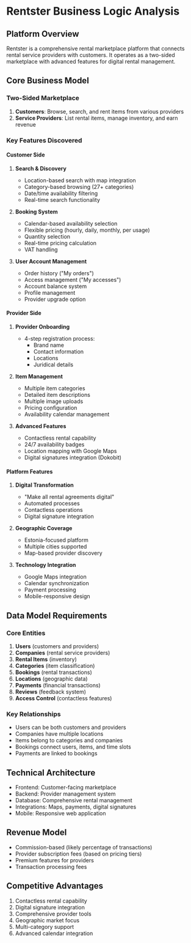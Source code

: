 # Rentster Business Logic Analysis

## Platform Overview
Rentster is a comprehensive rental marketplace platform that connects rental service providers with customers. It operates as a two-sided marketplace with advanced features for digital rental management.

## Core Business Model

### Two-Sided Marketplace
1. **Customers**: Browse, search, and rent items from various providers
2. **Service Providers**: List rental items, manage inventory, and earn revenue

### Key Features Discovered

#### Customer Side
1. **Search & Discovery**
   - Location-based search with map integration
   - Category-based browsing (27+ categories)
   - Date/time availability filtering
   - Real-time search functionality

2. **Booking System**
   - Calendar-based availability selection
   - Flexible pricing (hourly, daily, monthly, per usage)
   - Quantity selection
   - Real-time pricing calculation
   - VAT handling

3. **User Account Management**
   - Order history ("My orders")
   - Access management ("My accesses")
   - Account balance system
   - Profile management
   - Provider upgrade option

#### Provider Side
1. **Provider Onboarding**
   - 4-step registration process:
     - Brand name
     - Contact information
     - Locations
     - Juridical details

2. **Item Management**
   - Multiple item categories
   - Detailed item descriptions
   - Multiple image uploads
   - Pricing configuration
   - Availability calendar management

3. **Advanced Features**
   - Contactless rental capability
   - 24/7 availability badges
   - Location mapping with Google Maps
   - Digital signatures integration (Dokobit)

#### Platform Features
1. **Digital Transformation**
   - "Make all rental agreements digital"
   - Automated processes
   - Contactless operations
   - Digital signature integration

2. **Geographic Coverage**
   - Estonia-focused platform
   - Multiple cities supported
   - Map-based provider discovery

3. **Technology Integration**
   - Google Maps integration
   - Calendar synchronization
   - Payment processing
   - Mobile-responsive design

## Data Model Requirements

### Core Entities
1. **Users** (customers and providers)
2. **Companies** (rental service providers)
3. **Rental Items** (inventory)
4. **Categories** (item classification)
5. **Bookings** (rental transactions)
6. **Locations** (geographic data)
7. **Payments** (financial transactions)
8. **Reviews** (feedback system)
9. **Access Control** (contactless features)

### Key Relationships
- Users can be both customers and providers
- Companies have multiple locations
- Items belong to categories and companies
- Bookings connect users, items, and time slots
- Payments are linked to bookings

## Technical Architecture
- Frontend: Customer-facing marketplace
- Backend: Provider management system
- Database: Comprehensive rental management
- Integrations: Maps, payments, digital signatures
- Mobile: Responsive web application

## Revenue Model
- Commission-based (likely percentage of transactions)
- Provider subscription fees (based on pricing tiers)
- Premium features for providers
- Transaction processing fees

## Competitive Advantages
1. Contactless rental capability
2. Digital signature integration
3. Comprehensive provider tools
4. Geographic market focus
5. Multi-category support
6. Advanced calendar integration

